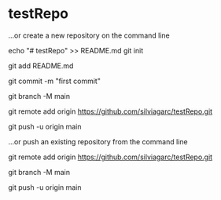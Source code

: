# testRepo
…or create a new repository on the command line

echo "# testRepo" >> README.md
git init

git add README.md

git commit -m "first commit"

git branch -M main

git remote add origin https://github.com/silviagarc/testRepo.git

git push -u origin main

…or push an existing repository from the command line

git remote add origin https://github.com/silviagarc/testRepo.git

git branch -M main

git push -u origin main
